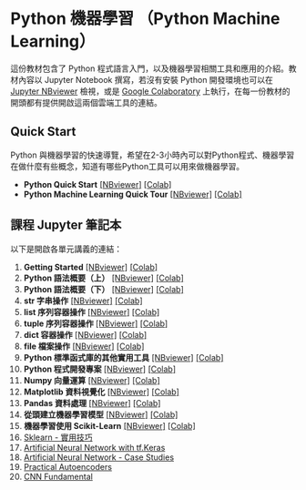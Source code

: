 # Python 機器學習 （Python Machine Learning）

這份教材包含了 Python 程式語言入門，以及機器學習相關工具和應用的介紹。教材內容以 Jupyter Notebook 撰寫，若沒有安裝 Python 開發環境也可以在 [Jupyter NBviewer](https://nbviewer.jupyter.org/) 檢視，或是 [Google Colaboratory](https://colab.research.google.com/notebooks/welcome.ipynb?hl=en) 上執行，在每一份教材的開頭都有提供開啟這兩個雲端工具的連結。

## Quick Start

Python 與機器學習的快速導覽，希望在2-3小時內可以對Python程式、機器學習在做什麼有些概念，知道有哪些Python工具可以用來做機器學習。
+ **Python Quick Start**
[[NBviewer]](https://nbviewer.jupyter.org/github/twMr7/Python-Machine-Learning/blob/master/QuickStart/Python_Quick_Start.ipynb)
[[Colab]](https://colab.research.google.com/github/twMr7/Python-Machine-Learning/blob/master/QuickStart/Python_Quick_Start.ipynb)
+ **Python Machine Learning Quick Tour**
[[NBviewer]](https://nbviewer.jupyter.org/github/twMr7/Python-Machine-Learning/blob/master/QuickStart/Python_Machine_Learning_Quick_Tour.ipynb)
[[Colab]](https://colab.research.google.com/github/twMr7/Python-Machine-Learning/blob/master/QuickStart/Python_Machine_Learning_Quick_Tour.ipynb)


## 課程 Jupyter 筆記本

以下是開啟各單元講義的連結：
1. **Getting Started**
[[NBviewer]](https://nbviewer.jupyter.org/github/twMr7/Python-Machine-Learning/blob/master/01-Getting_Started.ipynb)
[[Colab]](https://colab.research.google.com/github/twMr7/Python-Machine-Learning/blob/master/01-Getting_Started.ipynb)
2. **Python 語法概要（上）**
[[NBviewer]](https://nbviewer.jupyter.org/github/twMr7/Python-Machine-Learning/blob/master/02-Syntax_Overview_1.ipynb)
[[Colab]](https://colab.research.google.com/github/twMr7/Python-Machine-Learning/blob/master/02-Syntax_Overview_1.ipynb)
3. **Python 語法概要（下）**
[[NBviewer]](https://nbviewer.jupyter.org/github/twMr7/Python-Machine-Learning/blob/master/03-Syntax_Overview_2.ipynb)
[[Colab]](https://colab.research.google.com/github/twMr7/Python-Machine-Learning/blob/master/03-Syntax_Overview_2.ipynb)
4. **str 字串操作**
[[NBviewer]](https://nbviewer.jupyter.org/github/twMr7/Python-Machine-Learning/blob/master/04-String_Operations.ipynb)
[[Colab]](https://colab.research.google.com/github/twMr7/Python-Machine-Learning/blob/master/04-String_Operations.ipynb)
5. **list 序列容器操作**
[[NBviewer]](https://nbviewer.jupyter.org/github/twMr7/Python-Machine-Learning/blob/master/05-List_Operations.ipynb)
[[Colab]](https://colab.research.google.com/github/twMr7/Python-Machine-Learning/blob/master/05-List_Operations.ipynb)
6. **tuple 序列容器操作**
[[NBviewer]](https://nbviewer.jupyter.org/github/twMr7/Python-Machine-Learning/blob/master/06-Tuple_Operations.ipynb)
[[Colab]](https://colab.research.google.com/github/twMr7/Python-Machine-Learning/blob/master/06-Tuple_Operations.ipynb)
7. **dict 容器操作**
[[NBviewer]](https://nbviewer.jupyter.org/github/twMr7/Python-Machine-Learning/blob/master/07-Dict_Operations.ipynb)
[[Colab]](https://colab.research.google.com/github/twMr7/Python-Machine-Learning/blob/master/07-Dict_Operations.ipynb)
8. **file 檔案操作**
[[NBviewer]](https://nbviewer.jupyter.org/github/twMr7/Python-Machine-Learning/blob/master/08-File_Operations.ipynb)
[[Colab]](https://colab.research.google.com/github/twMr7/Python-Machine-Learning/blob/master/08-File_Operations.ipynb)
9. **Python 標準函式庫的其他實用工具**
[[NBviewer]](https://nbviewer.jupyter.org/github/twMr7/Python-Machine-Learning/blob/master/09-Other_Utilities.ipynb)
[[Colab]](https://colab.research.google.com/github/twMr7/Python-Machine-Learning/blob/master/09-Other_Utilities.ipynb)
10. **Python 程式開發專案**
[[NBviewer]](https://nbviewer.jupyter.org/github/twMr7/Python-Machine-Learning/blob/master/10-Coding_Project.ipynb)
[[Colab]](https://colab.research.google.com/github/twMr7/Python-Machine-Learning/blob/master/10-Coding_Project.ipynb)
11. **Numpy 向量運算**
[[NBviewer]](https://nbviewer.jupyter.org/github/twMr7/Python-Machine-Learning/blob/master/11-Numpy_Vectorized_Computation.ipynb)
[[Colab]](https://colab.research.google.com/github/twMr7/Python-Machine-Learning/blob/master/11-Numpy_Vectorized_Computation.ipynb)
12. **Matplotlib 資料視覺化**
[[NBviewer]](https://nbviewer.jupyter.org/github/twMr7/Python-Machine-Learning/blob/master/12-Matplotlib_Data_Visualization.ipynb)
[[Colab]](https://colab.research.google.com/github/twMr7/Python-Machine-Learning/blob/master/12-Matplotlib_Data_Visualization.ipynb)
13. **Pandas 資料處理**
[[NBviewer]](https://nbviewer.jupyter.org/github/twMr7/Python-Machine-Learning/blob/master/13-Pandas_Data_Processing.ipynb)
[[Colab]](https://colab.research.google.com/github/twMr7/Python-Machine-Learning/blob/master/13-Pandas_Data_Processing.ipynb)
14. **從頭建立機器學習模型**
[[NBviewer]](https://nbviewer.jupyter.org/github/twMr7/Python-Machine-Learning/blob/master/14-Building_A_Machine_Learning_Model_from_Scratch.ipynb)
[[Colab]](https://colab.research.google.com/github/twMr7/Python-Machine-Learning/blob/master/14-Building_A_Machine_Learning_Model_from_Scratch.ipynb)
15. **機器學習使用 Scikit-Learn**
[[NBviewer]](https://nbviewer.jupyter.org/github/twMr7/Python-Machine-Learning/blob/master/15-Machine_Learning_with_Scikit.ipynb)
[[Colab]](https://colab.research.google.com/github/twMr7/Python-Machine-Learning/blob/master/15-Machine_Learning_with_Scikit.ipynb)
16. [Sklearn - 實用技巧](https://nbviewer.jupyter.org/github/twMr7/Python-Machine-Learning/blob/master/16-Sklearn_Best_Practice_Techniques.ipynb)
17. [Artificial Neural Network with tf.Keras](https://nbviewer.jupyter.org/github/twMr7/Python-Machine-Learning/blob/master/17-Artificial_Neural_Network_with_tf_Keras.ipynb)
18. [Artificial Neural Network - Case Studies](https://nbviewer.jupyter.org/github/twMr7/Python-Machine-Learning/blob/master/18-ANN_Case_Studies.ipynb)
19. [Practical Autoencoders](https://nbviewer.jupyter.org/github/twMr7/Python-Machine-Learning/blob/master/19-Practical_Autoencoders.ipynb)
20. [CNN Fundamental](https://nbviewer.jupyter.org/github/twMr7/Python-Machine-Learning/blob/master/20-CNN_Fundamental.ipynb)
